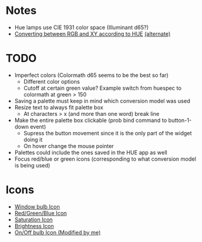 # Notes
* Hue lamps use CIE 1931 color space (Illuminant d65?)
* [Converting between RGB and XY according to HUE](https://github.com/johnciech/PhilipsHueSDK/blob/master/ApplicationDesignNotes/RGB%20to%20xy%20Color%20conversion.md) [(alternate)](https://github.com/benknight/hue-python-rgb-converter/blob/master/rgbxy/__init__.py)

# TODO
* Imperfect colors (Colormath d65 seems to be the best so far)
    * Different color options
    * Cutoff at certain green value? Example switch from huespec to colormath at green > 150
* Saving a palette must keep in mind which conversion model was used
* Resize text to always fit palette box
    * At characters > x (and more than one word) break line
* Make the entire palette box clickable (prob bind command to button-1-down event)
    * Supress the button movement since it is the only part of the widget doing it
    * On hover change the mouse pointer
* Palettes could include the ones saved in the HUE app as well
* Focus red/blue or green icons (corresponding to what conversion model is being used)


# Icons
* [Window bulb Icon](https://iconarchive.com/show/small-n-flat-icons-by-paomedia/light-bulb-icon.html)
* [Red/Green/Blue Icon](https://icons8.com/icon/FBrumXCNzSiq/c)
* [Saturation Icon](https://www.flaticon.com/free-icon/saturation_7902002?term=saturation&page=1&position=13&origin=tag&related_id=7902002)
* [Brightness Icon](https://www.flaticon.com/free-icon/sun_606795?term=brightness&page=1&position=4&origin=tag&related_id=606795)
* [On/Off bulb Icon (Modified by me)](https://www.flaticon.com/free-icon/lightbulb_3176369)